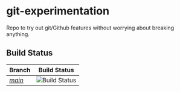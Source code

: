 # git-experimentation
Repo to try out git/Github features without worrying about breaking anything.


## Build Status
|**Branch**|**Build Status**|
|:---------|:--------------:|
|*[main](https://github.com/vladodio/git-experimentation/tree/main)*|![Build Status](https://github.com/vladodio/git-experimentation/workflows/Python%20application/badge.svg?branch=main)|
